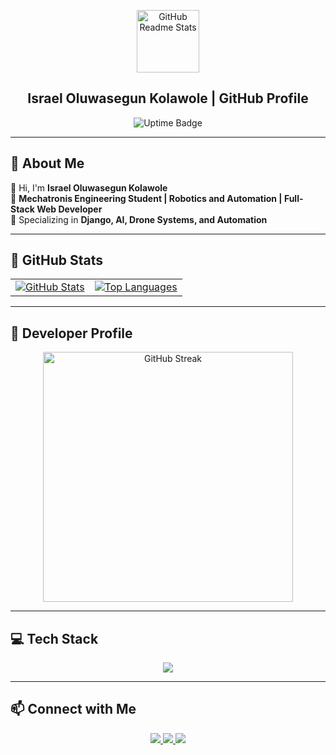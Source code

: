 <p align="center">
  <img width="100px" src="https://res.cloudinary.com/anuraghazra/image/upload/v1594908242/logo_ccswme.svg" align="center" alt="GitHub Readme Stats" />
</p>

<h2 align="center">Israel Oluwasegun Kolawole | GitHub Profile</h2>

<p align="center">
  <img alt="Uptime Badge" src="https://img.shields.io/endpoint?url=https%3A%2F%2Fgithub-readme-stats-git-monitoring-github-readme-stats-team.vercel.app%2Fapi%2Fstatus%2Fup%3Ftype%3Dshields">
</p>

---

## 🚀 About Me  
👋 Hi, I'm **Israel Oluwasegun Kolawole**  
🔧 **Mechatronis Engineering Student | Robotics and Automation | Full-Stack Web Developer**  
🎯 Specializing in **Django, AI, Drone Systems, and Automation**  

---

## 🌟 GitHub Stats  
<table>
  <tr>
    <td>
      <a href="https://github.com/unrastand/github-readme-stats">
        <img src="https://github-readme-stats.vercel.app/api?username=unrastand&show_icons=true&theme=dark" alt="GitHub Stats" />
      </a>
    </td>
    <td>
      <a href="https://github.com/unrastand/github-readme-stats">
        <img src="https://github-readme-stats.vercel.app/api/top-langs/?username=unrastand&layout=compact&theme=dark" alt="Top Languages" />
      </a>
    </td>
  </tr>
</table>

---

## 📌 Developer Profile  
<div align="center">
  <img width="400px" src="https://github-readme-streak-stats.herokuapp.com/?user=unrastand&theme=dark&hide_border=true" alt="GitHub Streak" />
</div>

---

## 💻 Tech Stack  
<p align="center">
  <img src="https://skillicons.dev/icons?i=python,django,react,typescript,cpp,arduino,raspberrypi,git,linux,postgres,mysql" />
</p>

---

## 📫 Connect with Me  
<p align="center">
  <a href="https://github.com/unrastand">
    <img src="https://img.shields.io/badge/GitHub-100000?style=for-the-badge&logo=github&logoColor=white" />
  </a>
  <a href="https://www.linkedin.com/in/israel-oluwasegun-kolawole">
    <img src="https://img.shields.io/badge/LinkedIn-0077B5?style=for-the-badge&logo=linkedin&logoColor=white" />
  </a>
  <a href="mailto:kolawoleisrael2500@gmail.com">
    <img src="https://img.shields.io/badge/Email-D14836?style=for-the-badge&logo=gmail&logoColor=white" />
  </a>
</p>
